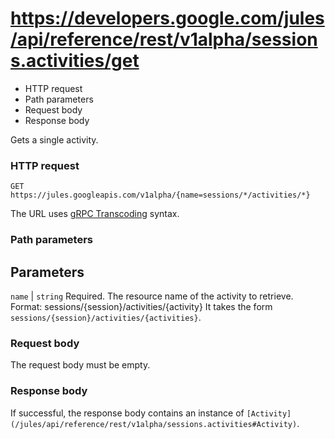 # https://developers.google.com/jules/api/reference/rest/v1alpha/sessions.activities/get

  * HTTP request  
  * Path parameters
  * Request body
  * Response body



Gets a single activity.

### HTTP request

`GET https://jules.googleapis.com/v1alpha/{name=sessions/*/activities/*}`

The URL uses [gRPC Transcoding](https://google.aip.dev/127) syntax.

### Path parameters

Parameters  
---  
`name` |  `string` Required. The resource name of the activity to retrieve. Format: sessions/{session}/activities/{activity} It takes the form `sessions/{session}/activities/{activities}`.  
  
### Request body

The request body must be empty.

### Response body

If successful, the response body contains an instance of `[Activity](/jules/api/reference/rest/v1alpha/sessions.activities#Activity)`.
